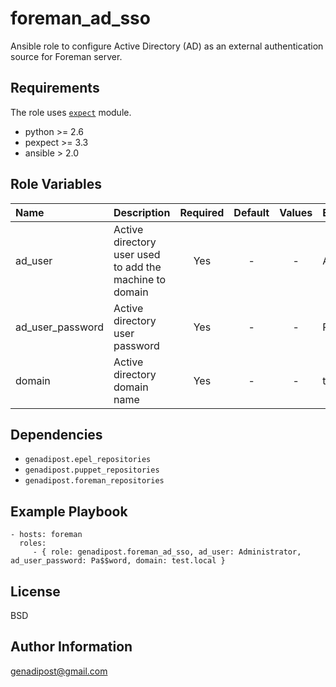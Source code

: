 foreman_ad_sso
=========

Ansible role to configure Active Directory (AD) as an external authentication source for Foreman server.

Requirements
------------

The role uses [```expect```](http://docs.ansible.com/ansible/latest/expect_module.html) module.

- python >= 2.6 
- pexpect >= 3.3 
- ansible > 2.0 

Role Variables
--------------

| Name    | Description    | Required    | Default    | Values | Examples |
|:--|:--|:-:|:-:|:-:|:--|
| ad_user | Active directory user used to add the machine to domain | Yes | - | - | Administrator |
| ad_user_password | Active directory user password | Yes | - | - | Pa$$word |
| domain | Active directory domain name | Yes | - | - | test.local |

Dependencies
------------

* `genadipost.epel_repositories`
* `genadipost.puppet_repositories`
* `genadipost.foreman_repositories`

Example Playbook
----------------

    - hosts: foreman
      roles:
         - { role: genadipost.foreman_ad_sso, ad_user: Administrator, ad_user_password: Pa$$word, domain: test.local }

License
-------

BSD

Author Information
------------------

genadipost@gmail.com
